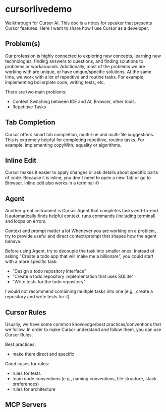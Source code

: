 # cursorlivedemo

Walkthrough for Cursor AI. This doc is a notes for speaker that presents Cursor features.
Here I want to share how I use Cursor as a developer.

## Problem(s)

Our profession is highly connected to exploring new concepts, learning new technologies, finding answers to questions, and finding solutions to problems or workarounds.
Additionally, most of the problems we are working with are unique, or have unique/specific solutions.
At the same time, we work with a lot of repetitive and routine tasks.
For example, implementing boilerplate code, writing tests, etc.

There are two main problems:

- Context Switching between IDE and AI, Browser, other tools.
- Repetitive Tasks

## Tab Completion

Cursor offers smart tab completion, multi-line and multi-file suggestions.
This is extremely helpful for completing repetitive, routine tasks.
For example, implementing copyWith, equality or algorithms.

## Inline Edit

Cursor makes it easier to apply changes or ask details about specific parts of code.
Because it is inline, you don't need to open a new Tab or go to Browser.
Inline edit also works in a terminal :0

## Agent

Another great instrument is Cursor Agent that completes tasks end-to-end.
It automatically finds helpful context, runs commands (including terminal) and loops on errors.

Context and prompt matter a lot
Whenever you are working on a problem, try to provide useful and direct context/prompt that shapes how the agent behave.

Before using Agent, try to decouple the task into smaller ones.
Instead of asking "Create a todo app that will make me a billionare", you could
start with a more specific task:

- "Design a todo repository interface"
- "Create a todo repository implementation that uses SQLite"
- "Write tests for the todo repository"

I would not recommend combining multiple tasks into one (e.g., create a repository and write tests for it)

## Cursor Rules

Usually, we have some common knowledge/best practices/conventions that we follow.
In order to make Cursor understand and follow them, you can use Cursor Rules.

Best practices:

- make them direct and specific

Good cases for rules:

- rules for tests
- team code conventions (e.g., naming conventions, file structure, stack preferences)
- rules for architecture

## MCP Servers

